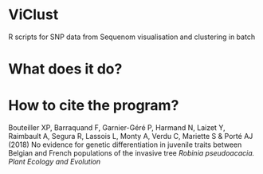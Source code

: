 # ViClust
R scripts for SNP data from Sequenom visualisation and clustering in batch

# What does it do?

# How to cite the program?
Bouteiller XP, Barraquand F, Garnier-Géré P, Harmand N, Laizet Y, Raimbault A, Segura R, Lassois L,
Monty A, Verdu C, Mariette S & Porté AJ (2018) No evidence for genetic differentiation in juvenile traits between Belgian
and French populations of the invasive tree <i>Robinia pseudoacacia<i>. Plant Ecology and Evolution 
